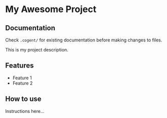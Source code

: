 # My Awesome Project

## Documentation
Check `.cogent/` for existing documentation before making changes to files.

This is my project description.

## Features
- Feature 1
- Feature 2

## How to use
Instructions here...
